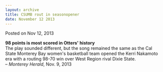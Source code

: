 ```yaml
---
layout: archive
title: CSUMB rout in seasonopener
date: November 12 2013
---
```





<span class="date">Posted on Nov 12, 2013    </span>
<p><strong>98 points is most scored in Otters&apos;
history</strong><br>
The play sounded different, but the song remained the same as the
Cal State Monterey Bay women&apos;s basketball team opened the Kerri
Nakamoto era with a routing 98-70 win over West Region rival Dixie
State.<br>
&#x2013; <em>Monterey Herald</em>, Nov. 9, 2013</br></br></p>





